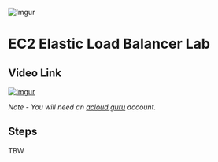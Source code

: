 ![Imgur](https://i.imgur.com/9awJmtb.png)


EC2 Elastic Load Balancer Lab
======


## Video Link

[![Imgur](https://i.imgur.com/Q2esGHV.png)](https://acloud.guru/course/aws-certified-solutions-architect-associate/learn/ec2/load-balancers-health-checks/watch)

*Note - You will need an [acloud.guru](acloud.guru) account.*


## Steps

TBW

